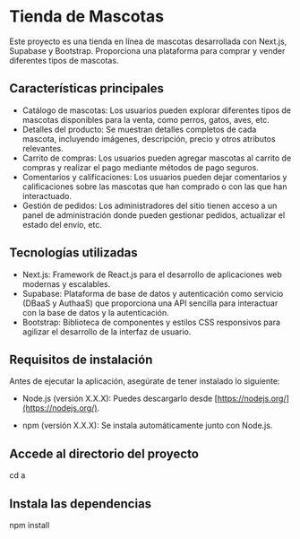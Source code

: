 # Tienda de Mascotas

Este proyecto es una tienda en línea de mascotas desarrollada con Next.js, Supabase y Bootstrap. Proporciona una plataforma para comprar y vender diferentes tipos de mascotas.

## Características principales

- Catálogo de mascotas: Los usuarios pueden explorar diferentes tipos de mascotas disponibles para la venta, como perros, gatos, aves, etc.
- Detalles del producto: Se muestran detalles completos de cada mascota, incluyendo imágenes, descripción, precio y otros atributos relevantes.
- Carrito de compras: Los usuarios pueden agregar mascotas al carrito de compras y realizar el pago mediante métodos de pago seguros.
- Comentarios y calificaciones: Los usuarios pueden dejar comentarios y calificaciones sobre las mascotas que han comprado o con las que han interactuado.
- Gestión de pedidos: Los administradores del sitio tienen acceso a un panel de administración donde pueden gestionar pedidos, actualizar el estado del envío, etc.

## Tecnologías utilizadas

- Next.js: Framework de React.js para el desarrollo de aplicaciones web modernas y escalables.
- Supabase: Plataforma de base de datos y autenticación como servicio (DBaaS y AuthaaS) que proporciona una API sencilla para interactuar con la base de datos y la autenticación.
- Bootstrap: Biblioteca de componentes y estilos CSS responsivos para agilizar el desarrollo de la interfaz de usuario.

## Requisitos de instalación

Antes de ejecutar la aplicación, asegúrate de tener instalado lo siguiente:

- Node.js (versión X.X.X): Puedes descargarlo desde [https://nodejs.org/](https://nodejs.org/).

- npm (versión X.X.X): Se instala automáticamente junto con Node.js.

## Accede al directorio del proyecto

cd a

## Instala las dependencias

npm install

